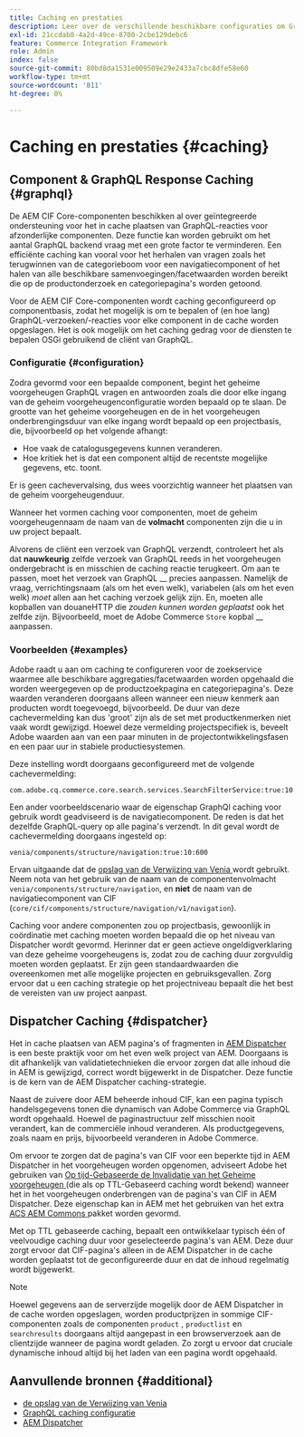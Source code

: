 ```yaml
---
title: Caching en prestaties
description: Leer over de verschillende beschikbare configuraties om GraphQL en inhoud het in cache plaatsen toe te laten om de prestaties van uw handelsimplementatie te optimaliseren.
exl-id: 21ccdab8-4a2d-49ce-8700-2cbe129debc6
feature: Commerce Integration Framework
role: Admin
index: false
source-git-commit: 80bd8da1531e009509e29e2433a7cbc8dfe58e60
workflow-type: tm+mt
source-wordcount: '811'
ht-degree: 0%

---
```



# Caching en prestaties {#caching}

## Component &amp; GraphQL Response Caching {#graphql}

De AEM CIF Core-componenten beschikken al over geïntegreerde ondersteuning voor het in cache plaatsen van GraphQL-reacties voor afzonderlijke componenten. Deze functie kan worden gebruikt om het aantal GraphQL backend vraag met een grote factor te verminderen. Een efficiënte caching kan vooral voor het herhalen van vragen zoals het terugwinnen van de categorieboom voor een navigatiecomponent of het halen van alle beschikbare samenvoegingen/facetwaarden worden bereikt die op de productonderzoek en categoriepagina&#39;s worden getoond.

Voor de AEM CIF Core-componenten wordt caching geconfigureerd op componentbasis, zodat het mogelijk is om te bepalen of (en hoe lang) GraphQL-verzoeken/-reacties voor elke component in de cache worden opgeslagen. Het is ook mogelijk om het caching gedrag voor de diensten te bepalen OSGi gebruikend de cliënt van GraphQL.

### Configuratie {#configuration}

Zodra gevormd voor een bepaalde component, begint het geheime voorgeheugen GraphQL vragen en antwoorden zoals die door elke ingang van de geheim voorgeheugenconfiguratie worden bepaald op te slaan. De grootte van het geheime voorgeheugen en de in het voorgeheugen onderbrengingsduur van elke ingang wordt bepaald op een projectbasis, die, bijvoorbeeld op het volgende afhangt:

* Hoe vaak de catalogusgegevens kunnen veranderen.
* Hoe kritiek het is dat een component altijd de recentste mogelijke gegevens, etc. toont.

Er is geen cachevervalsing, dus wees voorzichtig wanneer het plaatsen van de geheim voorgeheugenduur.

Wanneer het vormen caching voor componenten, moet de geheim voorgeheugennaam de naam van de **volmacht** componenten zijn die u in uw project bepaalt.

Alvorens de cliënt een verzoek van GraphQL verzendt, controleert het als dat **nauwkeurig** zelfde verzoek van GraphQL reeds in het voorgeheugen ondergebracht is en misschien de caching reactie terugkeert. Om aan te passen, moet het verzoek van GraphQL __ precies aanpassen. Namelijk de vraag, verrichtingsnaam (als om het even welk), variabelen (als om het even welk) _moet_ allen aan het caching verzoek gelijk zijn. En, moeten alle kopballen van douaneHTTP die _zouden kunnen worden geplaatst_ ook het zelfde zijn. Bijvoorbeeld, moet de Adobe Commerce `Store` kopbal __ aanpassen.

### Voorbeelden {#examples}

Adobe raadt u aan om caching te configureren voor de zoekservice waarmee alle beschikbare aggregaties/facetwaarden worden opgehaald die worden weergegeven op de productzoekpagina en categoriepagina&#39;s. Deze waarden veranderen doorgaans alleen wanneer een nieuw kenmerk aan producten wordt toegevoegd, bijvoorbeeld. De duur van deze cachevermelding kan dus &#39;groot&#39; zijn als de set met productkenmerken niet vaak wordt gewijzigd. Hoewel deze vermelding projectspecifiek is, beveelt Adobe waarden aan van een paar minuten in de projectontwikkelingsfasen en een paar uur in stabiele productiesystemen.

Deze instelling wordt doorgaans geconfigureerd met de volgende cachevermelding:

```text
com.adobe.cq.commerce.core.search.services.SearchFilterService:true:10:3600
```

Een ander voorbeeldscenario waar de eigenschap GraphQl caching voor gebruik wordt geadviseerd is de navigatiecomponent. De reden is dat het dezelfde GraphQL-query op alle pagina&#39;s verzendt. In dit geval wordt de cachevermelding doorgaans ingesteld op:

```text
venia/components/structure/navigation:true:10:600
```

Ervan uitgaande dat de [ opslag van de Verwijzing van Venia ](https://github.com/adobe/aem-cif-guides-venia) wordt gebruikt. Neem nota van het gebruik van de naam van de componentenvolmacht `venia/components/structure/navigation`, en **niet** de naam van de navigatiecomponent van CIF (`core/cif/components/structure/navigation/v1/navigation`).

Caching voor andere componenten zou op projectbasis, gewoonlijk in coördinatie met caching moeten worden bepaald die op het niveau van Dispatcher wordt gevormd. Herinner dat er geen actieve ongeldigverklaring van deze geheime voorgeheugens is, zodat zou de caching duur zorgvuldig moeten worden geplaatst. Er zijn geen standaardwaarden die overeenkomen met alle mogelijke projecten en gebruiksgevallen. Zorg ervoor dat u een caching strategie op het projectniveau bepaalt die het best de vereisten van uw project aanpast.

## Dispatcher Caching {#dispatcher}

Het in cache plaatsen van AEM pagina&#39;s of fragmenten in [ AEM Dispatcher ](https://experienceleague.adobe.com/nl/docs/experience-manager-dispatcher/using/dispatcher) is een beste praktijk voor om het even welk project van AEM. Doorgaans is dit afhankelijk van validatietechnieken die ervoor zorgen dat alle inhoud die in AEM is gewijzigd, correct wordt bijgewerkt in de Dispatcher. Deze functie is de kern van de AEM Dispatcher caching-strategie.

Naast de zuivere door AEM beheerde inhoud CIF, kan een pagina typisch handelsgegevens tonen die dynamisch van Adobe Commerce via GraphQL wordt opgehaald. Hoewel de paginastructuur zelf misschien nooit verandert, kan de commerciële inhoud veranderen. Als productgegevens, zoals naam en prijs, bijvoorbeeld veranderen in Adobe Commerce.

Om ervoor te zorgen dat de pagina&#39;s van CIF voor een beperkte tijd in AEM Dispatcher in het voorgeheugen worden opgenomen, adviseert Adobe het gebruiken van [ Op tijd-Gebaseerde de Invalidatie van het Geheime voorgeheugen ](https://experienceleague.adobe.com/nl/docs/experience-manager-dispatcher/using/configuring/dispatcher-configuration#configuring-time-based-cache-invalidation-enablettl) (die als op TTL-Gebaseerd caching wordt bekend) wanneer het in het voorgeheugen onderbrengen van de pagina&#39;s van CIF in AEM Dispatcher. Deze eigenschap kan in AEM met het gebruiken van het extra [ ACS AEM Commons ](https://adobe-consulting-services.github.io/acs-aem-commons/) pakket worden gevormd.

Met op TTL gebaseerde caching, bepaalt een ontwikkelaar typisch één of veelvoudige caching duur voor geselecteerde pagina&#39;s van AEM. Deze duur zorgt ervoor dat CIF-pagina&#39;s alleen in de AEM Dispatcher in de cache worden geplaatst tot de geconfigureerde duur en dat de inhoud regelmatig wordt bijgewerkt.

>[!NOTE]
>
>Hoewel gegevens aan de serverzijde mogelijk door de AEM Dispatcher in de cache worden opgeslagen, worden productprijzen in sommige CIF-componenten zoals de componenten `product` , `productlist` en `searchresults` doorgaans altijd aangepast in een browserverzoek aan de clientzijde wanneer de pagina wordt geladen. Zo zorgt u ervoor dat cruciale dynamische inhoud altijd bij het laden van een pagina wordt opgehaald.

## Aanvullende bronnen {#additional}

* [ de opslag van de Verwijzing van Venia ](https://github.com/adobe/aem-cif-guides-venia)
* [ GraphQL caching configuratie ](https://github.com/adobe/commerce-cif-graphql-client#caching)
* [ AEM Dispatcher ](https://experienceleague.adobe.com/nl/docs/experience-manager-dispatcher/using/dispatcher)
